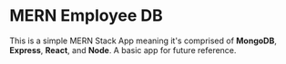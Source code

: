 # MERN Employee DB
This is a simple MERN Stack App meaning it's comprised of **MongoDB**, **Express**, **React**, and **Node**.  A basic app for future reference.

